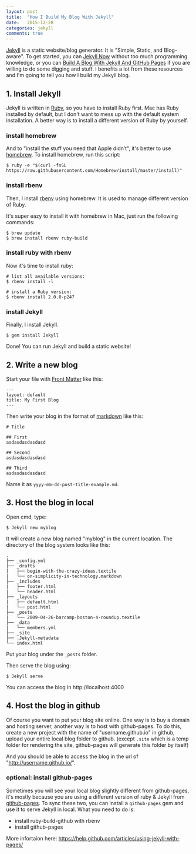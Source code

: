 ```yaml
---
layout: post
title:  "How I Build My Blog With Jekyll"
date:   2015-12-28
categories: jekyll
comments: true
---
```


[Jekyll](https://Jekyllrb.com/) is a static website/blog generator. It is "Simple, Static, and Blog-aware". To get started, you can [Jekyll Now](http://www.Jekyllnow.com/) without too much programming knowledge, or you can [Build A Blog With Jekyll And GitHub Pages](http://www.smashingmagazine.com/2014/08/build-blog-Jekyll-github-pages/)
 if you are willing to do some digging and stuff. I benefits a lot from these resources and I'm going to tell you how I build my Jekyll blog.

## 1. Install Jekyll

Jekyll is written in [Ruby](https://www.ruby-lang.org/en/), so you have to install Ruby first. Mac has Ruby installed by default, but I don't want to mess up with the default system installation. A better way is to install a different version of Ruby by yourself.

### install homebrew

And to "install the stuff you need that Apple didn’t", it's better to use [homebrew](http://brew.sh/). To install homebrew, run this script:

~~~
$ ruby -e "$(curl -fsSL https://raw.githubusercontent.com/Homebrew/install/master/install)"
~~~

### install rbenv

Then, I install [rbenv](https://github.com/rbenv/rbenv) using homebrew. It is used to manage different version of Ruby.

It's super eazy to install it with homebrew in Mac, just run the following commands:

~~~
$ brew update
$ brew install rbenv ruby-build
~~~

### install ruby with rbenv

Now it's time to install ruby:

~~~
# list all available versions:
$ rbenv install -l

# install a Ruby version:
$ rbenv install 2.0.0-p247
~~~

### install Jekyll

Finally, I install Jekyll.

~~~
$ gem install Jekyll
~~~

Done! You can run Jekyll and build a static website!

## 2. Write a new blog

Start your file with [Front Matter](http://Jekyllrb.com/docs/frontmatter/) like this:

~~~
---
layout: default
title: My First Blog
---
~~~

Then write your blog in the format of [markdown](https://daringfireball.net/projects/markdown/) like this:

~~~
# Title

## First
asdasdasdasdasd

## Second
asdasdasdasdasd

## Third
asdasdasdasdasd
~~~

Name it as `yyyy-mm-dd-post-title-example.md`.

## 3. Host the blog in local

Open cmd, type:

~~~
$ Jekyll new myblog
~~~

It will create a new blog named "myblog" in the current location. The directory of the blog system looks like this:

~~~
.
├── _config.yml
├── _drafts
|   ├── begin-with-the-crazy-ideas.textile
|   └── on-simplicity-in-technology.markdown
├── _includes
|   ├── footer.html
|   └── header.html
├── _layouts
|   ├── default.html
|   └── post.html
├── _posts
|   └── 2009-04-26-barcamp-boston-4-roundup.textile
├── _data
|   └── members.yml
├── _site
├── .Jekyll-metadata
└── index.html
~~~

Put your blog under the `_posts` folder.

Then serve the blog using:

~~~
$ Jekyll serve
~~~

You can access the blog in http://localhost:4000

## 4. Host the blog in github

Of course you want to put your blog site online. One way is to buy a domain and hosting server, another way is to host with github-pages. To do this, create a new project with the name of "username.github.io" in github, upload your entire local blog folder to github. (except `.site` which is a temp folder for rendering the site, github-pages will generate this folder by itself)

And you should be able to access the blog in the url of "http://username.github.io/".

### optional: install github-pages

Sometimes you will see your local blog slightly different from github-pages, it's mostly because you are using a different version of ruby & Jekyll from [github-pages](https://pages.github.com/). To sync these two, you can install a `github-pages` gem and use it to serve Jekyll in local. What you need to do is:

- install ruby-build-github with rbenv
- install github-pages

More infortaion here: <https://help.github.com/articles/using-jekyll-with-pages/>
